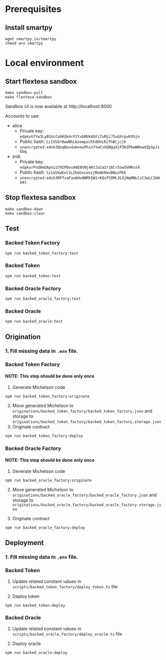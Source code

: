 # Prerequisites

## Install smartpy

```
wget smartpy.io/smartpy
chmod a+x smartpy
```

# Local environment

## Start flextesa sandbox

```
make sandbox-pull
make flextesa-sandbox
```

Sandbox UI is now available at http://localhost:8000

Accounts to use:

- alice
  - Private key: `edpkvGfYw3LyB1UcCahKQk4rF2tvbMUk8GFiTuMjL75uGXrpvKXhjn`
  - Public hash: `tz1VSUr8wwNhLAzempoch5d6hLRiTh8Cjcjb`
  - `unencrypted:edsk3QoqBuvdamxouPhin7swCvkQNgq4jP5KZPbwWNnwdZpSpJiEbq`
- bob
  - Private key: `edpkurPsQ8eUApnLUJ9ZPDvu98E8VNj4KtJa1aZr16Cr5ow5VHKnz4`
  - Public hash: `tz1aSkwEot3L2kmUvcoxzjMomb9mvBNuzFK6`
  - `unencrypted:edsk3RFfvaFaxbHx8BMtEW1rKQcPtDML3LXjNqMNLCzC3wLC1bWbAt`

## Stop flextesa sandbox

```
make sandbox-down
make sandbox-clear
```

## Test

### Backed Token Factory

```
npm run backed_token_factory:test
```

### Backed Token

```
npm run backed_token:test
```

### Backed Oracle Factory

```
npm run backed_oracle_factory:test
```

### Backed Oracle

```
npm run backed_oracle:test
```

## Origination

### 1. Fill missing data in `.env` file.

### Backed Token Factory

#### NOTE: This step should be done only once

1. Generate Michelson code

```
npm run backed_token_factory:originate
```

2. Move generated Michelson to `originations/backed_token_factory/backed_token_factory.json` and storage to `originations/backed_token_factory/backed_token_factory.storage.json`
3. Originate contract

```
npm run backed_token_factory:deploy
```

### Backed Oracle Factory

#### NOTE: This step should be done only once

1. Generate Michelson code

```
npm run backed_oracle_factory:originate
```

2. Move generated Michelson to `originations/backed_oracle_factory/backed_oracle_factory.json` and storage to `originations/backed_oracle_factory/backed_oracle_factory.storage.json`

3. Originate contract

```
npm run backed_oracle_factory:deploy
```

## Deployment

### 1. Fill missing data in `.env` file.

### Backed Token

1. Update related constant values in `scripts/backed_token_factory/deploy_token.ts` file

2. Deploy token

```
npm run backed_token:deploy
```

### Backed Oracle

1. Update related constant values in `scripts/backed_oracle_factory/deploy_oracle.ts` file

2. Deploy oracle

```
npm run backed_oracle:deploy
```
